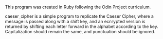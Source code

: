 This program was created in Ruby following the Odin Project curriculum.

caeser_cipher is a simple program to replicate the Caeser Cipher, where a message is passed along with a shift key, and an ecnrypted version is returned by shifting each letter forward in the alphabet according to the key. Capitalization should remain the same, and punctuation should be ignored.
